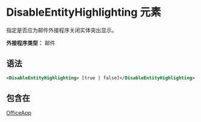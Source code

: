 # <a name="disableentityhighlighting-element"></a>DisableEntityHighlighting 元素

指定是否应为邮件外接程序关闭实体突出显示。

**外接程序类型：** 邮件

## <a name="syntax"></a>语法

```XML
<DisableEntityHighlighting> [true | false]</DisableEntityHighlighting>
```

## <a name="contained-in"></a>包含在

[OfficeApp](officeapp.md)

